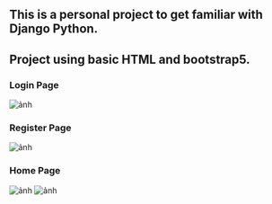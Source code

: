 ## This is a personal project to get familiar with Django Python. 
## Project using basic HTML and bootstrap5.

### Login Page
![ảnh](https://github.com/user-attachments/assets/bfbe792a-c767-40d5-96d4-9187206aff85)

### Register Page
![ảnh](https://github.com/user-attachments/assets/43aed09d-5939-4705-aa65-10fdc5dcd446)

### Home Page
![ảnh](https://github.com/user-attachments/assets/140b77ff-e9cb-411a-a6d0-b628c248299e)
![ảnh](https://github.com/user-attachments/assets/9700354a-8045-4dac-9920-41abee38a59b)
